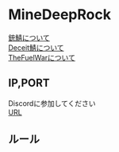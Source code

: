 # MineDeepRock
[銃鯖について](https://minedeeprock.github.io/GunServer)  
[Deceit鯖について](https://minedeeprock.github.io/Deceit)  
[TheFuelWarについて](https://minedeeprock.github.io/TheFuelWar)  


## IP,PORT
Discordに参加してください  
[URL](https://discord.gg/xKRYNBg)


## ルール
